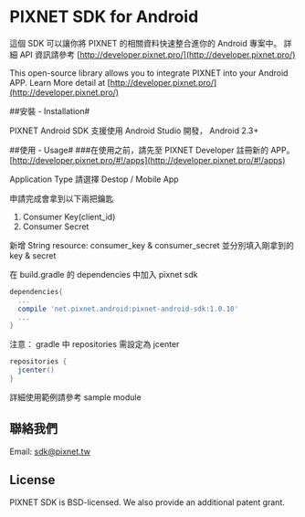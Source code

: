 PIXNET SDK for Android
==============

這個 SDK 可以讓你將 PIXNET 的相關資料快速整合進你的 Android 專案中。
詳細 API 資訊請參考 [http://developer.pixnet.pro/](http://developer.pixnet.pro/)
 
This open-source library allows you to integrate PIXNET into your Android APP.
Learn More detail at [http://developer.pixnet.pro/](http://developer.pixnet.pro/) 

##安裝 - Installation#

PIXNET Android SDK 支援使用 Android Studio 開發， Android 2.3+

##使用 - Usage#
###在使用之前，請先至 PIXNET Developer 註冊新的 APP。
[http://developer.pixnet.pro/#!/apps](http://developer.pixnet.pro/#!/apps)

Application Type 請選擇 Destop / Mobile App

申請完成會拿到以下兩把鑰匙

 1. Consumer Key(client_id)
 2. Consumer Secret
 
新增 String resource: consumer_key & consumer_secret 並分別填入剛拿到的 key & secret

在 build.gradle 的 dependencies 中加入 pixnet sdk
```gradle
dependencies{
  ...
  compile 'net.pixnet.android:pixnet-android-sdk:1.0.10'
  ...
}
```

注意： gradle 中 repositories 需設定為 jcenter
```gradle
repositories {
  jcenter()
}
```

詳細使用範例請參考 sample module

## 聯絡我們

Email: sdk@pixnet.tw

## License
PIXNET SDK is BSD-licensed. We also provide an additional patent grant.


